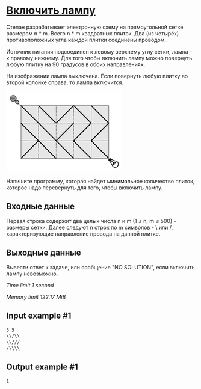 # [Включить лампу](https://www.e-olymp.com/en/problems/7403)

Степан разрабатывает электронную схему на прямоугольной сетке размером n * m. Всего n * m квадратных плиток. Два (из четырёх) противоположных угла каждой плитки соединены проводом.

Источник питания подсоединен к левому верхнему углу сетки, лампа - к правому нижнему. Для того чтобы включить лампу можно повернуть любую плитку на 90 градусов в обоих направлениях.

На изображении лампа выключена. Если повернуть любую плитку во второй колонке справа, то лампа включится.

![prb7403](1429979277.png)

Напишите программу, которая найдет минимальное количество плиток, которое надо перевернуть для того, чтобы включить лампу.

## Входные данные

Первая строка содержит два целых числа n и m (1 ≤ n, m ≤ 500) - размеры сетки. Далее следуют n строк по m символов - \ или /, характеризующие направление провода на данной плитке.

## Выходные данные

Вывести ответ к задаче, или сообщение "NO SOLUTION", если включить лампу невозможно.

_Time limit 1 second_

_Memory limit 122.17 MiB_

## Input example #1
```
3 5
\\/\\
\\///
/\\\\
```

## Output example #1
```
1
```
